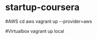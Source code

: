 startup-coursera
================
#AWS
cd aws
vagrant up --provider=aws

#Virtualbox
vagrant up local